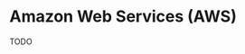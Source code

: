 # Amazon Web Services (AWS)

<!--
https://www.linkedin.com/learning/aws-administration-security-fundamentals/fundamentals-of-aws-security

https://www.linkedin.com/learning/aws-deploying-and-provisioning/aws-deploying-and-provisioning
https://www.linkedin.com/learning/aws-automation-and-optimization/automation-and-optimization-in-aws
https://www.linkedin.com/learning/aws-high-availability/aws-and-high-availability
https://www.linkedin.com/learning/aws-networking/aws-networking-overview
https://www.linkedin.com/learning/aws-monitoring-and-reporting/welcome
https://www.linkedin.com/learning/aws-for-devops-high-availability-and-elasticity/welcome
https://www.linkedin.com/learning/aws-for-devops-monitoring-metrics-and-logging/welcome

https://www.linkedin.com/learning/aws-and-react-creating-full-stack-apps/full-stack-react-development-on-aws
https://www.linkedin.com/learning/creating-a-serverless-application-using-react-in-aws/2392677
-->

TODO
